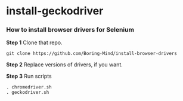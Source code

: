# install-geckodriver
### How to install browser drivers for Selenium

**Step 1** Clone that repo.
```shell
git clone https://github.com/Boring-Mind/install-browser-drivers
```

**Step 2** Replace versions of drivers, if you want.

**Step 3** Run scripts
```shell
. chromedriver.sh
. geckodriver.sh
```

